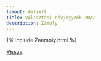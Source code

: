 ```yaml
---
layout: default
title: Választási névjegyzék 2022
description: Zámoly
---
```


{% include Zaamoly.html %}

[Vissza](./)